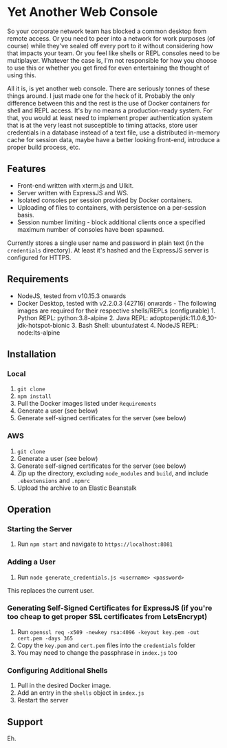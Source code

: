 # Yet Another Web Console

So your corporate network team has blocked a common desktop from remote access. Or you need to peer into a network for work purposes (of course) while they've sealed off every port to it without considering how that impacts your team. Or you feel like shells or REPL consoles need to be multiplayer. Whatever the case is, I'm not responsible for how you choose to use this or whether you get fired for even entertaining the thought of using this.

All it is, is yet another web console. There are seriously tonnes of these things around. I just made one for the heck of it. Probably the only difference between this and the rest is the use of Docker containers for shell and REPL access. It's by no means a production-ready system. For that, you would at least need to implement proper authentication system that is at the very least not susceptible to timing attacks, store user credentials in a database instead of a text file, use a distributed in-memory cache for session data, maybe have a better looking front-end, introduce a proper build process, etc.

## Features

- Front-end written with xterm.js and UIkit.
- Server written with ExpressJS and WS.
- Isolated consoles per session provided by Docker containers.
- Uploading of files to containers, with persistence on a per-session basis.
- Session number limiting - block additional clients once a specified maximum number of consoles have been spawned.

Currently stores a single user name and password in plain text (in the `credentials` directory). At least it's hashed and the ExpressJS server is configured for HTTPS.

## Requirements

- NodeJS, tested from v10.15.3 onwards
- Docker Desktop, tested with v2.2.0.3 (42716) onwards - The following images are required for their respective shells/REPLs (configurable) 1. Python REPL: python:3.8-alpine 2. Java REPL: adoptopenjdk:11.0.6_10-jdk-hotspot-bionic 3. Bash Shell: ubuntu:latest 4. NodeJS REPL: node:lts-alpine

## Installation

### Local

1. `git clone`
2. `npm install`
3. Pull the Docker images listed under `Requirements`
4. Generate a user (see below)
5. Generate self-signed certificates for the server (see below)

### AWS

1. `git clone`
2. Generate a user (see below)
3. Generate self-signed certificates for the server (see below)
4. Zip up the directory, excluding `node_modules` and `build`, and include `.ebextensions` and `.npmrc`
5. Upload the archive to an Elastic Beanstalk

## Operation

### Starting the Server

1. Run `npm start` and navigate to `https://localhost:8081`

### Adding a User

1. Run `node generate_credentials.js <username> <password>`

This replaces the current user.

### Generating Self-Signed Certificates for ExpressJS (if you're too cheap to get proper SSL certificates from LetsEncrypt)

1. Run `openssl req -x509 -newkey rsa:4096 -keyout key.pem -out cert.pem -days 365`
2. Copy the `key.pem` and `cert.pem` files into the `credentials` folder
3. You may need to change the passphrase in `index.js` too

### Configuring Additional Shells

1. Pull in the desired Docker image.
2. Add an entry in the `shells` object in `index.js`
3. Restart the server

## Support

Eh.
